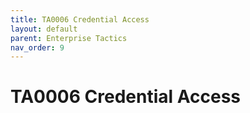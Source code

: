 ```yaml
---
title: TA0006 Credential Access
layout: default
parent: Enterprise Tactics
nav_order: 9
---
```


# TA0006 Credential Access
